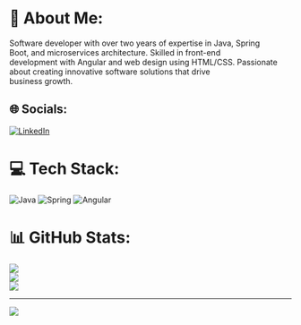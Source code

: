 # 💫 About Me:
Software developer with over two years of expertise in Java, Spring<br>Boot, and microservices architecture. Skilled in front-end<br>development with Angular and web design using HTML/CSS. Passionate about creating innovative software solutions that drive<br>business growth.


## 🌐 Socials:
[![LinkedIn](https://img.shields.io/badge/LinkedIn-%230077B5.svg?logo=linkedin&logoColor=white)](https://linkedin.com/in/https://www.linkedin.com/in/shubhamsde/) 

# 💻 Tech Stack:
![Java](https://img.shields.io/badge/java-%23ED8B00.svg?style=for-the-badge&logo=java&logoColor=white) ![Spring](https://img.shields.io/badge/spring-%236DB33F.svg?style=for-the-badge&logo=spring&logoColor=white) ![Angular](https://img.shields.io/badge/angular-%23DD0031.svg?style=for-the-badge&logo=angular&logoColor=white)
# 📊 GitHub Stats:
![](https://github-readme-stats.vercel.app/api?username=Shubham-singh80&theme=default&hide_border=false&include_all_commits=true&count_private=true)<br/>
![](https://github-readme-streak-stats.herokuapp.com/?user=Shubham-singh80&theme=default&hide_border=false)<br/>
![](https://github-readme-stats.vercel.app/api/top-langs/?username=Shubham-singh80&theme=default&hide_border=false&include_all_commits=true&count_private=true&layout=compact)

---
[![](https://visitcount.itsvg.in/api?id=Shubham-singh80&icon=0&color=0)](https://visitcount.itsvg.in)

<!-- Proudly created with GPRM ( https://gprm.itsvg.in ) -->
